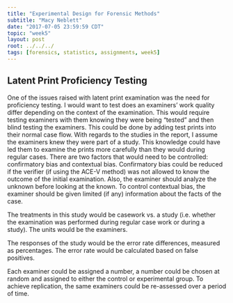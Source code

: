 ```yaml
---
title: "Experimental Design for Forensic Methods"
subtitle: "Macy Neblett"
date: "2017-07-05 23:59:59 CDT"
topic: "week5"
layout: post
root: ../../../
tags: [forensics, statistics, assignments, week5]
---
```

 
## Latent Print Proficiency Testing

One of the issues raised with latent print examination was the need for proficiency testing. I would want to test does an examiners’ work quality differ depending on the context of the examination. This would require testing examiners with them knowing they were being “tested” and then blind testing the examiners. This could be done by adding test prints into their normal case flow. With regards to the studies in the report, I assume the examiners knew they were part of a study. This knowledge could have led them to examine the prints more carefully than they would during regular cases.  There are two factors that would need to be controlled: confirmatory bias and contextual bias. Confirmatory bias could be reduced if the verifier (if using the ACE-V method) was not allowed to know the outcome of the initial examination. Also, the examiner should analyze the unknown before looking at the known. To control contextual bias, the examiner should be given limited (if any) information about the facts of the case.

The treatments in this study would be casework vs. a study (i.e. whether the examination was performed during regular case work or during a study). The units would be the examiners.

The responses of the study would be the error rate differences, measured as percentages. The error rate would be calculated based on false positives.

Each examiner could be assigned a number, a number could be chosen at random and assigned to either the control or experimental group.
To achieve replication, the same examiners could be re-assessed over a period of time.


